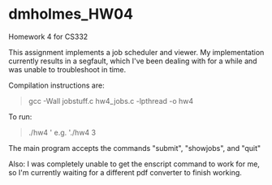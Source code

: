 # dmholmes_HW04
Homework 4 for CS332

This assignment implements a job scheduler and viewer.
My implementation currently results in a segfault, which I've been dealing with for a while and was unable to troubleshoot in time.

Compilation instructions are:
> gcc -Wall jobstuff.c hw4_jobs.c -lpthread -o hw4

To run:
> ./hw4 <number of cores>' e.g. './hw4 3

The main program accepts the commands "submit", "showjobs", and "quit"

Also: I was completely unable to get the enscript command to work for me, so I'm currently waiting for a different pdf converter to finish working. 
